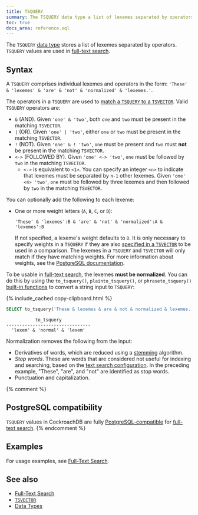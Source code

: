 ```yaml
---
title: TSQUERY
summary: The TSQUERY data type a list of lexemes separated by operators, and is used in full-text search.
toc: true
docs_area: reference.sql
---
```


The `TSQUERY` [data type](data-types.html) stores a list of lexemes separated by operators. `TSQUERY` values are used in [full-text search](full-text-search.html).

## Syntax

A `TSQUERY` comprises individual lexemes and operators in the form: `'These' & 'lexemes' & 'are' & 'not' & 'normalized' & 'lexemes.'`.

The operators in a `TSQUERY` are used to [match a `TSQUERY` to a `TSVECTOR`](full-text-search.html#match-queries-to-documents). Valid `TSQUERY` operators are:

- `&` (AND). Given `'one' & 'two'`, both `one` and `two` must be present in the matching `TSVECTOR`.
- `|` (OR). Given `'one' | 'two'`, either `one` or `two` must be present in the matching `TSVECTOR`.
- `!` (NOT). Given `'one' & ! 'two'`, `one` must be present and `two` must **not** be present in the matching `TSVECTOR`.
- `<->` (FOLLOWED BY). Given `'one' <-> 'two'`, `one` must be followed by `two` in the matching `TSVECTOR`.
	- `<->` is equivalent to `<1>`. You can specify an integer `<n>` to indicate that lexemes must be separated by `n-1` other lexemes. Given `'one' <4> 'two'`, `one` must be followed by three lexemes and then followed by `two` in the matching `TSVECTOR`.

You can optionally add the following to each lexeme:

- One or more weight letters (`A`, `B`, `C`, or `D`):

	`'These' & 'lexemes':B & 'are' & 'not' & 'normalized':A & 'lexemes':B`

	If not specified, a lexeme's weight defaults to `D`. It is only necessary to specify weights in a `TSQUERY` if they are also [specified in a `TSVECTOR`](tsvector.html#syntax) to be used in a comparison. The lexemes in a `TSQUERY` and `TSVECTOR` will only match if they have matching weights. For more information about weights, see the [PostgreSQL documentation](https://www.postgresql.org/docs/15/datatype-textsearch.html#DATATYPE-TSQUERY).

To be usable in [full-text search](full-text-search.html), the lexemes **must be normalized**. You can do this by using the `to_tsquery()`, `plainto_tsquery()`, or `phraseto_tsquery()` [built-in functions](functions-and-operators.html#full-text-search-functions) to convert a string input to `TSQUERY`:

{% include_cached copy-clipboard.html %}
~~~ sql
SELECT to_tsquery('These & lexemes & are & not & normalized & lexemes.');
~~~

~~~
           to_tsquery
--------------------------------
  'lexem' & 'normal' & 'lexem'
~~~

Normalization removes the following from the input:

- Derivatives of words, which are reduced using a [stemming](https://wikipedia.org/wiki/Stemming) algorithm.
- *Stop words*. These are words that are considered not useful for indexing and searching, based on the [text search configuration](full-text-search.html#text-search-configuration). In the preceding example, "These", "are", and "not" are identified as stop words.
- Punctuation and capitalization.

{% comment %}
## PostgreSQL compatibility

`TSQUERY` values in CockroachDB are fully [PostgreSQL-compatible](https://www.postgresql.org/docs/15/datatype-textsearch.html#DATATYPE-TSQUERY) for [full-text search](full-text-search.html).
{% endcomment %}

## Examples

For usage examples, see [Full-Text Search](full-text-search.html).

## See also

- [Full-Text Search](full-text-search.html)
- [`TSVECTOR`](tsvector.html)
- [Data Types](data-types.html)
